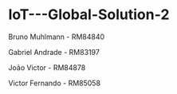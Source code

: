 # IoT---Global-Solution-2

Bruno Muhlmann - RM84840

Gabriel Andrade - RM83197

João Victor - RM84878

Victor Fernando - RM85058
